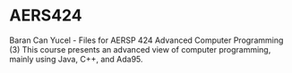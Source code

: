 # AERS424
Baran Can Yucel - Files for AERSP 424 Advanced Computer Programming (3) This course presents an advanced view of computer programming, mainly using Java, C++, and Ada95.
